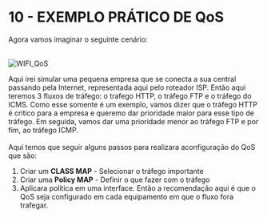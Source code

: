 # 10 - EXEMPLO PRÁTICO DE QoS

Agora vamos imaginar o seguinte cenário: <br></br>

![WIFI_QoS](Imagens/01-cenario.png)

Aqui irei simular uma pequena empresa que se conecta a sua central passando pela Internet, representada aqui pelo roteador ISP. Então aqui teremos 3 fluxos de tráfego: o trafego HTTP, o tráfego FTP e o tráfego do ICMS. Como esse somente é um exemplo, vamos dizer que o tráfego HTTP é critico para a empresa e queremo dar prioridade maior para esse tipo de tráfego. Em seguida, vamos dar uma prioridade menor ao tráfego FTP e por fim, ao tráfego ICMP. <br></br>
Aqui temos que seguir alguns passos para realizara aconfiguração do QoS que são:
1. Criar um **CLASS MAP** - Selecionar o tráfego importante
2. Criar uma **Policy MAP** - Definir o que fazer com o tráfego
3. Aplicara política em uma interface.
Então a recomendação aqui é que o QoS seja configurado em cada equipamento em que o fluxo fora trafegar.

